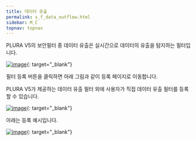 ```yaml
---
title: 데이터 유출
permalink: s_f_data_outflow.html
sidebar: M_C
topnav: topnav
---
```


PLURA V5의 보안필터 중 데이터 유출은 실시간으로 데이터의 유출을 탐지하는 필터입니다.

[![image](/docs/images/Manual/common/filter2/security/data/1.png)](/docs/images/Manual/common/filter2/security/data/1.png){: target="_blank"}

필터 등록 버튼을 클릭하면 아래 그림과 같이 등록 페이지로 이동합니다.

PLURA V5가 제공하는 데이터 유출 필터 외에 사용자가 직접 데이터 유출 필터를 등록할 수 있습니다.

[![image](/docs/images/Manual/common/filter2/security/data/2.png)](/docs/images/Manual/common/filter2/security/data/2.png){: target="_blank"}

아래는 등록 예시입니다.

[![image](/docs/images/Manual/common/filter2/security/data/3.png)](/docs/images/Manual/common/filter2/security/data/3.png){: target="_blank"}

 